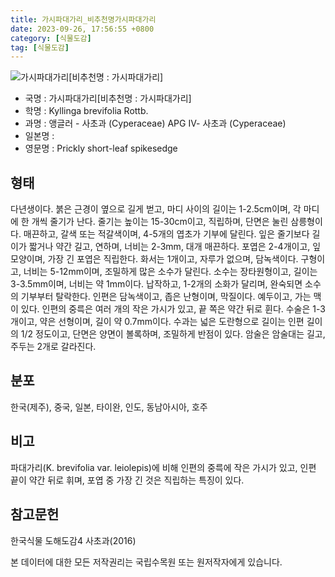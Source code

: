 ```yaml
---
title: 가시파대가리_비추천명가시파대가리
date: 2023-09-26, 17:56:55 +0800
category: [식물도감]
tag: [식물도감]
---
```




![가시파대가리[비추천명 : 가시파대가리]](http://www.nature.go.kr/fileUpload/plants/basic/illustration/9847_illustration_th2.jpg)
- 국명 : 가시파대가리[비추천명 : 가시파대가리]
- 학명 : Kyllinga brevifolia Rottb.
- 과명 : 앵글러 - 사초과 (Cyperaceae) APG Ⅳ- 사초과 (Cyperaceae)
- 일본명 : 
- 영문명 : Prickly short-leaf spikesedge


## 형태
다년생이다. 붉은 근경이 옆으로 길게 벋고, 마디 사이의 길이는 1-2.5cm이며, 각 마디에 한 개씩 줄기가 난다. 줄기는 높이는 15-30cm이고, 직립하며, 단면은 눌린 삼릉형이다. 매끈하고, 갈색 또는 적갈색이며, 4-5개의 엽초가 기부에 달린다. 잎은 줄기보다 길이가 짧거나 약간 길고, 연하며, 너비는 2-3mm, 대개 매끈하다. 포엽은 2-4개이고, 잎모양이며, 가장 긴 포엽은 직립한다. 화서는 1개이고, 자루가 없으며, 담녹색이다. 구형이고, 너비는 5-12mm이며, 조밀하게 많은 소수가 달린다. 소수는 장타원형이고, 길이는 3-3.5mm이며, 너비는 약 1mm이다. 납작하고, 1-2개의 소화가 달리며, 완숙되면 소수의 기부부터 탈락한다. 인편은 담녹색이고, 좁은 난형이며, 막질이다. 예두이고, 가는 맥이 있다. 인편의 중륵은 여러 개의 작은 가시가 있고, 끝 쪽은 약간 뒤로 휜다. 수술은 1-3개이고, 약은 선형이며, 길이 약 0.7mm이다. 수과는 넓은 도란형으로 길이는 인편 길이의 1/2 정도이고, 단면은 양면이 볼록하며, 조밀하게 반점이 있다. 암술은 암술대는 길고, 주두는 2개로 갈라진다.
## 분포
한국(제주), 중국, 일본, 타이완, 인도, 동남아시아, 호주
## 비고
파대가리(K. brevifolia var. leiolepis)에 비해 인편의 중륵에 작은 가시가 있고, 인편 끝이 약간 뒤로 휘며, 포엽 중 가장 긴 것은 직립하는 특징이 있다.
## 참고문헌
한국식물 도해도감4 사초과(2016)






본 데이터에 대한 모든 저작권리는 국립수목원 또는 원저작자에게 있습니다.
